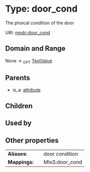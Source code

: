 
# Type: door_cond


The phsical condition of the door

URI: [nmdc:door_cond](https://microbiomedata/meta/door_cond)


## Domain and Range

None ->  <sub>OPT</sub> [TextValue](TextValue.md)

## Parents

 *  is_a: [attribute](attribute.md)

## Children


## Used by


## Other properties

|  |  |  |
| --- | --- | --- |
| **Aliases:** | | door condition |
| **Mappings:** | | MIxS:door_cond |

